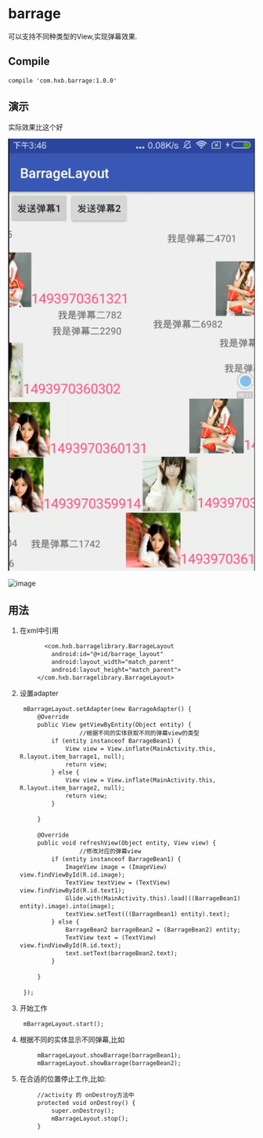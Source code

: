 
# barrage
可以支持不同种类型的View,实现弹幕效果.
## Compile

	compile 'com.hxb.barrage:1.0.0'
 
## 演示

实际效果比这个好

 ![image](https://github.com/hello-hxb/barrage/blob/master/barragelayout.png)

 ![image](https://github.com/hello-hxb/barrage/blob/master/barrage.gif)
 
## 用法
1. 在xml中引用
		     
		      <com.hxb.barragelibrary.BarrageLayout
		        android:id="@+id/barrage_layout"
		        android:layout_width="match_parent"
		        android:layout_height="match_parent">
		    </com.hxb.barragelibrary.BarrageLayout>
2. 设置adapter

        mBarrageLayout.setAdapter(new BarrageAdapter() {
            @Override
            public View getViewByEntity(Object entity) {
				        //根据不同的实体获取不同的弹幕view的类型
                if (entity instanceof BarrageBean1) {
                    View view = View.inflate(MainActivity.this, R.layout.item_barrage1, null);
                    return view;
                } else {
                    View view = View.inflate(MainActivity.this, R.layout.item_barrage2, null);
                    return view;
                }

            }

            @Override
            public void refreshView(Object entity, View view) {
			        	//修改对应的弹幕view
                if (entity instanceof BarrageBean1) {
                    ImageView image = (ImageView) view.findViewById(R.id.image);
                    TextView textView = (TextView) view.findViewById(R.id.text1);
                    Glide.with(MainActivity.this).load(((BarrageBean1) entity).image).into(image);
                    textView.setText(((BarrageBean1) entity).text);
                } else {
                    BarrageBean2 barrageBean2 = (BarrageBean2) entity;
                    TextView text = (TextView) view.findViewById(R.id.text);
                    text.setText(barrageBean2.text);
                }

            }

        });
3. 开始工作

		mBarrageLayout.start();
    
4. 根据不同的实体显示不同弹幕,比如

	    	mBarrageLayout.showBarrage(barrageBean1);
	    	mBarrageLayout.showBarrage(barrageBean2);
	 
5. 在合适的位置停止工作,比如:

	    	//activity 的 onDestroy方法中
	    	protected void onDestroy() {
	        	super.onDestroy();
	        	mBarrageLayout.stop();
	    	}

